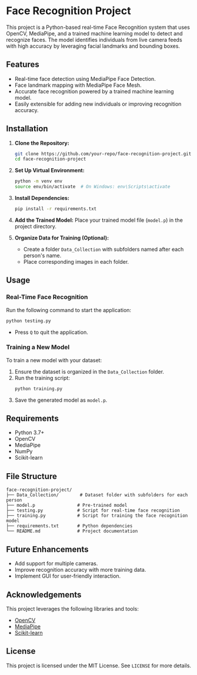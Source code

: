 # Face Recognition Project

This project is a Python-based real-time Face Recognition system that uses OpenCV, MediaPipe, and a trained machine learning model to detect and recognize faces. The model identifies individuals from live camera feeds with high accuracy by leveraging facial landmarks and bounding boxes.

## Features
- Real-time face detection using MediaPipe Face Detection.
- Face landmark mapping with MediaPipe Face Mesh.
- Accurate face recognition powered by a trained machine learning model.
- Easily extensible for adding new individuals or improving recognition accuracy.

## Installation

1. **Clone the Repository:**
   ```bash
   git clone https://github.com/your-repo/face-recognition-project.git
   cd face-recognition-project
   ```

2. **Set Up Virtual Environment:**
   ```bash
   python -m venv env
   source env/bin/activate  # On Windows: env\Scripts\activate
   ```

3. **Install Dependencies:**
   ```bash
   pip install -r requirements.txt
   ```

4. **Add the Trained Model:**
   Place your trained model file (`model.p`) in the project directory.

5. **Organize Data for Training (Optional):**
   - Create a folder `Data_Collection` with subfolders named after each person's name.
   - Place corresponding images in each folder.

## Usage

### Real-Time Face Recognition
Run the following command to start the application:
```bash
python testing.py
```

- Press `Q` to quit the application.

### Training a New Model
To train a new model with your dataset:
1. Ensure the dataset is organized in the `Data_Collection` folder.
2. Run the training script:
   ```bash
   python training.py
   ```
3. Save the generated model as `model.p`.

## Requirements
- Python 3.7+
- OpenCV
- MediaPipe
- NumPy
- Scikit-learn

## File Structure
```
face-recognition-project/
├── Data_Collection/        # Dataset folder with subfolders for each person
├── model.p                # Pre-trained model
├── testing.py             # Script for real-time face recognition
├── training.py            # Script for training the face recognition model
├── requirements.txt       # Python dependencies
└── README.md              # Project documentation
```

## Future Enhancements
- Add support for multiple cameras.
- Improve recognition accuracy with more training data.
- Implement GUI for user-friendly interaction.

## Acknowledgements
This project leverages the following libraries and tools:
- [OpenCV](https://opencv.org/)
- [MediaPipe](https://mediapipe.dev/)
- [Scikit-learn](https://scikit-learn.org/)

## License
This project is licensed under the MIT License. See `LICENSE` for more details.
